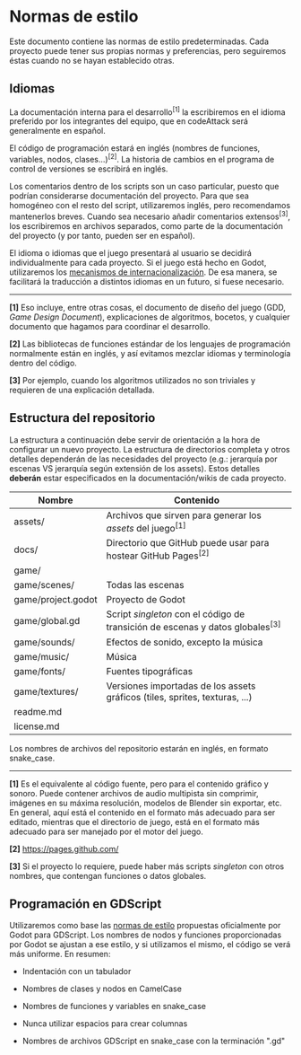 # Normas de estilo

Este documento contiene las normas de estilo predeterminadas. Cada proyecto puede tener sus propias normas y preferencias, pero seguiremos éstas cuando no se hayan establecido otras.

## Idiomas

La documentación interna para el desarrollo<sup>[1]</sup> la escribiremos en el idioma preferido por los integrantes del equipo, que en codeAttack será generalmente en español.

El código de programación estará en inglés (nombres de funciones, variables, nodos, clases...)<sup>[2]</sup>. La historia de cambios en el programa de control de versiones se escribirá en inglés.

Los comentarios dentro de los scripts son un caso particular, puesto que podrían considerarse documentación del proyecto. Para que sea homogéneo con el resto del script, utilizaremos inglés, pero recomendamos mantenerlos breves. Cuando sea necesario añadir comentarios extensos<sup>[3]</sup>, los escribiremos en archivos separados, como parte de la documentación del proyecto (y por tanto, pueden ser en español).

El idioma o idiomas que el juego presentará al usuario se decidirá individualmente para cada proyecto. Si el juego está hecho en Godot, utilizaremos los [mecanismos de internacionalización](https://docs.godotengine.org/en/latest/tutorials/i18n/internationalizing_games.html). De esa manera, se facilitará la traducción a distintos idiomas en un futuro, si fuese necesario.

----

**[1]** Eso incluye, entre otras cosas, el documento de diseño del juego (GDD, _Game Design Document_), explicaciones de algoritmos, bocetos, y cualquier documento que hagamos para coordinar el desarrollo.

**[2]** Las bibliotecas de funciones estándar de los lenguajes de programación normalmente están en inglés, y así evitamos mezclar idiomas y terminología dentro del código.

**[3]** Por ejemplo, cuando los algoritmos utilizados no son triviales y requieren de una explicación detallada.

## Estructura del repositorio
La estructura a continuación debe servir de orientación a la hora de configurar un nuevo proyecto. La estructura de directorios completa y otros detalles dependerán de las necesidades del proyecto (e.g.: jerarquía por escenas VS jerarquía según extensión de los assets). Estos detalles **deberán** estar especificados en la documentación/wikis de cada proyecto.

Nombre               | Contenido
-------------------- | ---------
assets/              | Archivos que sirven para generar los _assets_ del juego<sup>[1]</sup>
docs/                | Directorio que GitHub puede usar para hostear GitHub Pages<sup>[2]</sup>
game/                |
game/scenes/         | Todas las escenas
game/project.godot   | Proyecto de Godot
game/global.gd       | Script _singleton_ con el código de transición de escenas y datos globales<sup>[3]</sup>
game/sounds/         | Efectos de sonido, excepto la música
game/music/          | Música
game/fonts/          | Fuentes tipográficas
game/textures/       | Versiones importadas de los assets gráficos (tiles, sprites, texturas, ...)
readme.md            |
license.md           |

Los nombres de archivos del repositorio estarán en inglés, en formato snake_case.

----

**[1]** Es el equivalente al código fuente, pero para el contenido gráfico y sonoro. Puede contener archivos de audio multipista sin comprimir, imágenes en su máxima resolución, modelos de Blender sin exportar, etc. En general, aquí está el contenido en el formato más adecuado para ser editado, mientras que el directorio de juego, está en el formato más adecuado para ser manejado por el motor del juego.

**[2]** https://pages.github.com/

**[3]** Si el proyecto lo requiere, puede haber más scripts _singleton_ con otros nombres, que contengan funciones o datos globales.

## Programación en GDScript

Utilizaremos como base las [normas de estilo](https://docs.godotengine.org/en/latest/getting_started/scripting/gdscript/gdscript_styleguide.html) propuestas oficialmente por Godot para GDScript. Los nombres de nodos y funciones proporcionadas por Godot se ajustan a ese estilo, y si utilizamos el mismo, el código se verá más uniforme. En resumen:

* Indentación con un tabulador

* Nombres de clases y nodos en CamelCase

* Nombres de funciones y variables en snake_case

* Nunca utilizar espacios para crear columnas

* Nombres de archivos GDScript en snake_case con la terminación ".gd"
